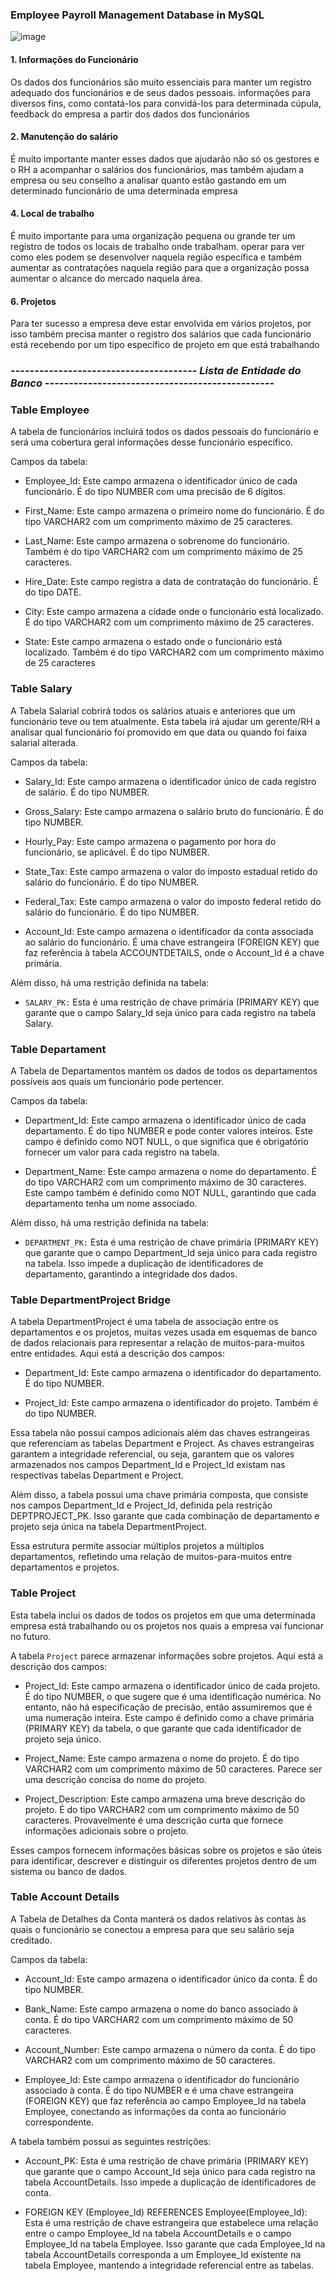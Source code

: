 ### Employee Payroll Management Database in MySQL

![image](https://github.com/EduardoVitorInocencio/employeePayrollManagementSystem/assets/136349773/6dc8e018-b25e-4a57-9300-fdca7de25d3a)

#### 1. Informações do Funcionário
   
   Os dados dos funcionários são muito essenciais para manter um registro adequado dos funcionários e de seus dados pessoais.
   informações para diversos fins, como contatá-los para convidá-los para determinada cúpula, feedback do
   empresa a partir dos dados dos funcionários

#### 2. Manutenção do salário

   É muito importante manter esses dados que ajudarão não só os gestores e o RH a acompanhar o
   salários dos funcionários, mas também ajudam a empresa ou seu conselho a analisar quanto estão gastando em um
   determinado funcionário de uma determinada empresa

#### 4. Local de trabalho
   É muito importante para uma organização pequena ou grande ter um registro de todos os locais de trabalho onde trabalham.
   operar para ver como eles podem se desenvolver naquela região específica e também aumentar as contratações naquela região
   para que a organização possa aumentar o alcance do mercado naquela área.

#### 6. Projetos
   Para ter sucesso a empresa deve estar envolvida em vários projetos, por isso também precisa manter o
   registro dos salários que cada funcionário está recebendo por um tipo específico de projeto em que está trabalhando


### --------------------------------------- _Lista de Entidade do Banco_  ------------------------------------------------

### Table Employee
A tabela de funcionários incluirá todos os dados pessoais do funcionário e será uma cobertura geral
informações desse funcionário específico.

Campos da tabela:

- Employee_Id: Este campo armazena o identificador único de cada funcionário. É do tipo NUMBER com uma precisão de 6 dígitos.

- First_Name: Este campo armazena o primeiro nome do funcionário. É do tipo VARCHAR2 com um comprimento máximo de 25 caracteres.

- Last_Name: Este campo armazena o sobrenome do funcionário. Também é do tipo VARCHAR2 com um comprimento máximo de 25 caracteres.

- Hire_Date: Este campo registra a data de contratação do funcionário. É do tipo DATE.

- City: Este campo armazena a cidade onde o funcionário está localizado. É do tipo VARCHAR2 com um comprimento máximo de 25 caracteres.

- State: Este campo armazena o estado onde o funcionário está localizado. Também é do tipo VARCHAR2 com um comprimento máximo de 25 caracteres

### Table Salary

A Tabela Salarial cobrirá todos os salários atuais e anteriores que um funcionário teve ou tem atualmente. Esta tabela irá
ajudar um gerente/RH a analisar qual funcionário foi promovido em que data ou quando foi
faixa salarial alterada.

Campos da tabela:

- Salary_Id: Este campo armazena o identificador único de cada registro de salário. É do tipo NUMBER.

- Gross_Salary: Este campo armazena o salário bruto do funcionário. É do tipo NUMBER.

- Hourly_Pay: Este campo armazena o pagamento por hora do funcionário, se aplicável. É do tipo NUMBER.

- State_Tax: Este campo armazena o valor do imposto estadual retido do salário do funcionário. É do tipo NUMBER.

- Federal_Tax: Este campo armazena o valor do imposto federal retido do salário do funcionário. É do tipo NUMBER.

- Account_Id: Este campo armazena o identificador da conta associada ao salário do funcionário. É uma chave estrangeira (FOREIGN KEY) que faz referência à tabela ACCOUNTDETAILS, onde o Account_Id é a chave primária.

Além disso, há uma restrição definida na tabela:

- `SALARY_PK:` Esta é uma restrição de chave primária (PRIMARY KEY) que garante que o campo Salary_Id seja único para cada registro na tabela Salary.


### Table Departament

A Tabela de Departamentos mantém os dados de todos os departamentos possíveis aos quais um funcionário pode pertencer.

Campos da tabela:

- Department_Id: Este campo armazena o identificador único de cada departamento. É do tipo NUMBER e pode conter valores inteiros. Este campo é definido como NOT NULL, o que significa que é obrigatório fornecer um valor para cada registro na tabela.

- Department_Name: Este campo armazena o nome do departamento. É do tipo VARCHAR2 com um comprimento máximo de 30 caracteres. Este campo também é definido como NOT NULL, garantindo que cada departamento tenha um nome associado.

Além disso, há uma restrição definida na tabela:

- `DEPARTMENT_PK:` Esta é uma restrição de chave primária (PRIMARY KEY) que garante que o campo Department_Id seja único para cada registro na tabela. Isso impede a duplicação de identificadores de departamento, garantindo a integridade dos dados.


### Table DepartmentProject Bridge

A tabela DepartmentProject é uma tabela de associação entre os departamentos e os projetos, muitas vezes usada em esquemas de banco de dados relacionais para representar a relação de muitos-para-muitos entre entidades. Aqui está a descrição dos campos:

 - Department_Id: Este campo armazena o identificador do departamento. É do tipo NUMBER.

- Project_Id: Este campo armazena o identificador do projeto. Também é do tipo NUMBER.

Essa tabela não possui campos adicionais além das chaves estrangeiras que referenciam as tabelas Department e Project. As chaves estrangeiras garantem a integridade referencial, ou seja, garantem que os valores armazenados nos campos Department_Id e Project_Id existam nas respectivas tabelas Department e Project.

Além disso, a tabela possui uma chave primária composta, que consiste nos campos Department_Id e Project_Id, definida pela restrição DEPTPROJECT_PK. Isso garante que cada combinação de departamento e projeto seja única na tabela DepartmentProject.

Essa estrutura permite associar múltiplos projetos a múltiplos departamentos, refletindo uma relação de muitos-para-muitos entre departamentos e projetos.

### Table Project

Esta tabela inclui os dados de todos os projetos em que uma determinada empresa está trabalhando ou os projetos nos quais
a empresa vai funcionar no futuro.

A tabela `Project` parece armazenar informações sobre projetos. Aqui está a descrição dos campos:

- Project_Id: Este campo armazena o identificador único de cada projeto. É do tipo NUMBER, o que sugere que é uma identificação numérica. No entanto, não há especificação de precisão, então assumiremos que é uma numeração inteira. Este campo é definido como a chave primária (PRIMARY KEY) da tabela, o que garante que cada identificador de projeto seja único.

- Project_Name: Este campo armazena o nome do projeto. É do tipo VARCHAR2 com um comprimento máximo de 50 caracteres. Parece ser uma descrição concisa do nome do projeto.

- Project_Description: Este campo armazena uma breve descrição do projeto. É do tipo VARCHAR2 com um comprimento máximo de 50 caracteres. Provavelmente é uma descrição curta que fornece informações adicionais sobre o projeto.

Esses campos fornecem informações básicas sobre os projetos e são úteis para identificar, descrever e distinguir os diferentes projetos dentro de um sistema ou banco de dados.


### Table Account Details 

A Tabela de Detalhes da Conta manterá os dados relativos às contas às quais o funcionário se conectou
a empresa para que seu salário seja creditado.

Campos da tabela:

- Account_Id: Este campo armazena o identificador único da conta. É do tipo NUMBER.

- Bank_Name: Este campo armazena o nome do banco associado à conta. É do tipo VARCHAR2 com um comprimento máximo de 50 caracteres.

- Account_Number: Este campo armazena o número da conta. É do tipo VARCHAR2 com um comprimento máximo de 50 caracteres.

- Employee_Id: Este campo armazena o identificador do funcionário associado à conta. É do tipo NUMBER e é uma chave estrangeira (FOREIGN KEY) que faz referência ao campo Employee_Id na tabela Employee, conectando as informações da conta ao funcionário correspondente.

A tabela também possui as seguintes restrições:

- Account_PK: Esta é uma restrição de chave primária (PRIMARY KEY) que garante que o campo Account_Id seja único para cada registro na tabela AccountDetails. Isso impede a duplicação de identificadores de conta.

- FOREIGN KEY (Employee_Id) REFERENCES Employee(Employee_Id): Esta é uma restrição de chave estrangeira que estabelece uma relação entre o campo Employee_Id na tabela AccountDetails e o campo Employee_Id na tabela Employee. Isso garante que cada Employee_Id na tabela AccountDetails corresponda a um Employee_Id existente na tabela Employee, mantendo a integridade referencial entre as tabelas.
